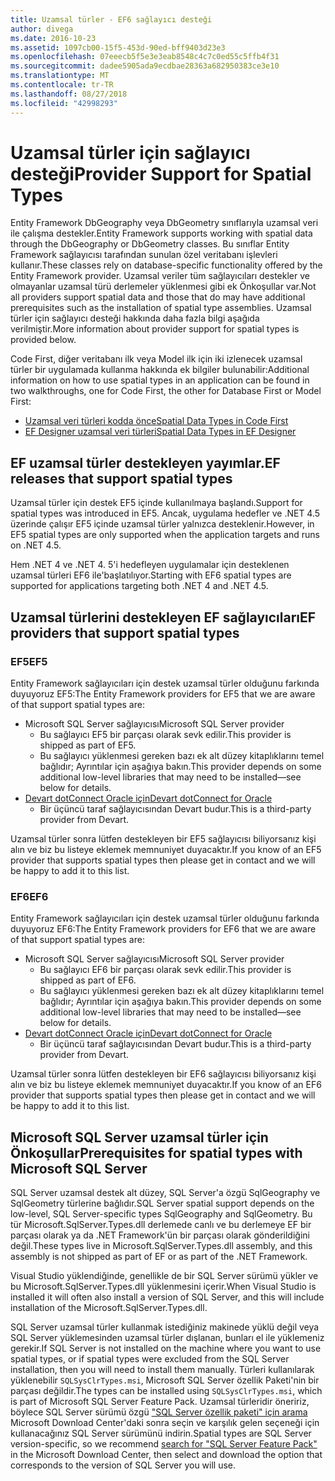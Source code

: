 ```yaml
---
title: Uzamsal türler - EF6 sağlayıcı desteği
author: divega
ms.date: 2016-10-23
ms.assetid: 1097cb00-15f5-453d-90ed-bff9403d23e3
ms.openlocfilehash: 07eeecb5f5e3e3eab8548c4c7c0ed55c5ffb4f31
ms.sourcegitcommit: dadee5905ada9ecdbae28363a682950383ce3e10
ms.translationtype: MT
ms.contentlocale: tr-TR
ms.lasthandoff: 08/27/2018
ms.locfileid: "42998293"
---
```

# <a name="provider-support-for-spatial-types"></a><span data-ttu-id="2ac1f-102">Uzamsal türler için sağlayıcı desteği</span><span class="sxs-lookup"><span data-stu-id="2ac1f-102">Provider Support for Spatial Types</span></span>
<span data-ttu-id="2ac1f-103">Entity Framework DbGeography veya DbGeometry sınıflarıyla uzamsal veri ile çalışma destekler.</span><span class="sxs-lookup"><span data-stu-id="2ac1f-103">Entity Framework supports working with spatial data through the DbGeography or DbGeometry classes.</span></span> <span data-ttu-id="2ac1f-104">Bu sınıflar Entity Framework sağlayıcısı tarafından sunulan özel veritabanı işlevleri kullanır.</span><span class="sxs-lookup"><span data-stu-id="2ac1f-104">These classes rely on database-specific functionality offered by the Entity Framework provider.</span></span> <span data-ttu-id="2ac1f-105">Uzamsal veriler tüm sağlayıcıları destekler ve olmayanlar uzamsal türü derlemeler yüklenmesi gibi ek Önkoşullar var.</span><span class="sxs-lookup"><span data-stu-id="2ac1f-105">Not all providers support spatial data and those that do may have additional prerequisites such as the installation of spatial type assemblies.</span></span> <span data-ttu-id="2ac1f-106">Uzamsal türler için sağlayıcı desteği hakkında daha fazla bilgi aşağıda verilmiştir.</span><span class="sxs-lookup"><span data-stu-id="2ac1f-106">More information about provider support for spatial types is provided below.</span></span>  

<span data-ttu-id="2ac1f-107">Code First, diğer veritabanı ilk veya Model ilk için iki izlenecek uzamsal türler bir uygulamada kullanma hakkında ek bilgiler bulunabilir:</span><span class="sxs-lookup"><span data-stu-id="2ac1f-107">Additional information on how to use spatial types in an application can be found in two walkthroughs, one for Code First, the other for Database First or Model First:</span></span>  

- [<span data-ttu-id="2ac1f-108">Uzamsal veri türleri kodda önce</span><span class="sxs-lookup"><span data-stu-id="2ac1f-108">Spatial Data Types in Code First</span></span>](~/ef6/modeling/code-first/data-types/spatial.md)  
- [<span data-ttu-id="2ac1f-109">EF Designer uzamsal veri türleri</span><span class="sxs-lookup"><span data-stu-id="2ac1f-109">Spatial Data Types in EF Designer</span></span>](~/ef6/modeling/designer/data-types/spatial.md)  

## <a name="ef-releases-that-support-spatial-types"></a><span data-ttu-id="2ac1f-110">EF uzamsal türler destekleyen yayımlar.</span><span class="sxs-lookup"><span data-stu-id="2ac1f-110">EF releases that support spatial types</span></span>  

<span data-ttu-id="2ac1f-111">Uzamsal türler için destek EF5 içinde kullanılmaya başlandı.</span><span class="sxs-lookup"><span data-stu-id="2ac1f-111">Support for spatial types was introduced in EF5.</span></span> <span data-ttu-id="2ac1f-112">Ancak, uygulama hedefler ve .NET 4.5 üzerinde çalışır EF5 içinde uzamsal türler yalnızca desteklenir.</span><span class="sxs-lookup"><span data-stu-id="2ac1f-112">However, in EF5 spatial types are only supported when the application targets and runs on .NET 4.5.</span></span>  

<span data-ttu-id="2ac1f-113">Hem .NET 4 ve .NET 4. 5'i hedefleyen uygulamalar için desteklenen uzamsal türleri EF6 ile'başlatılıyor.</span><span class="sxs-lookup"><span data-stu-id="2ac1f-113">Starting with EF6 spatial types are supported for applications targeting both .NET 4 and .NET 4.5.</span></span>  

## <a name="ef-providers-that-support-spatial-types"></a><span data-ttu-id="2ac1f-114">Uzamsal türlerini destekleyen EF sağlayıcıları</span><span class="sxs-lookup"><span data-stu-id="2ac1f-114">EF providers that support spatial types</span></span>  

### <a name="ef5"></a><span data-ttu-id="2ac1f-115">EF5</span><span class="sxs-lookup"><span data-stu-id="2ac1f-115">EF5</span></span>  

<span data-ttu-id="2ac1f-116">Entity Framework sağlayıcıları için destek uzamsal türler olduğunu farkında duyuyoruz EF5:</span><span class="sxs-lookup"><span data-stu-id="2ac1f-116">The Entity Framework providers for EF5 that we are aware of that support spatial types are:</span></span>  

- <span data-ttu-id="2ac1f-117">Microsoft SQL Server sağlayıcısı</span><span class="sxs-lookup"><span data-stu-id="2ac1f-117">Microsoft SQL Server provider</span></span>  
    - <span data-ttu-id="2ac1f-118">Bu sağlayıcı EF5 bir parçası olarak sevk edilir.</span><span class="sxs-lookup"><span data-stu-id="2ac1f-118">This provider is shipped as part of EF5.</span></span>  
    - <span data-ttu-id="2ac1f-119">Bu sağlayıcı yüklenmesi gereken bazı ek alt düzey kitaplıklarını temel bağlıdır; Ayrıntılar için aşağıya bakın.</span><span class="sxs-lookup"><span data-stu-id="2ac1f-119">This provider depends on some additional low-level libraries that may need to be installed—see below for details.</span></span>  
- [<span data-ttu-id="2ac1f-120">Devart dotConnect Oracle için</span><span class="sxs-lookup"><span data-stu-id="2ac1f-120">Devart dotConnect for Oracle</span></span>](http://www.devart.com/dotconnect/oracle/)  
    - <span data-ttu-id="2ac1f-121">Bir üçüncü taraf sağlayıcısından Devart budur.</span><span class="sxs-lookup"><span data-stu-id="2ac1f-121">This is a third-party provider from Devart.</span></span>  

<span data-ttu-id="2ac1f-122">Uzamsal türler sonra lütfen destekleyen bir EF5 sağlayıcısı biliyorsanız kişi alın ve biz bu listeye eklemek memnuniyet duyacaktır.</span><span class="sxs-lookup"><span data-stu-id="2ac1f-122">If you know of an EF5 provider that supports spatial types then please get in contact and we will be happy to add it to this list.</span></span>  

### <a name="ef6"></a><span data-ttu-id="2ac1f-123">EF6</span><span class="sxs-lookup"><span data-stu-id="2ac1f-123">EF6</span></span>  

<span data-ttu-id="2ac1f-124">Entity Framework sağlayıcıları için destek uzamsal türler olduğunu farkında duyuyoruz EF6:</span><span class="sxs-lookup"><span data-stu-id="2ac1f-124">The Entity Framework providers for EF6 that we are aware of that support spatial types are:</span></span>  

- <span data-ttu-id="2ac1f-125">Microsoft SQL Server sağlayıcısı</span><span class="sxs-lookup"><span data-stu-id="2ac1f-125">Microsoft SQL Server provider</span></span>  
    - <span data-ttu-id="2ac1f-126">Bu sağlayıcı EF6 bir parçası olarak sevk edilir.</span><span class="sxs-lookup"><span data-stu-id="2ac1f-126">This provider is shipped as part of EF6.</span></span>  
    - <span data-ttu-id="2ac1f-127">Bu sağlayıcı yüklenmesi gereken bazı ek alt düzey kitaplıklarını temel bağlıdır; Ayrıntılar için aşağıya bakın.</span><span class="sxs-lookup"><span data-stu-id="2ac1f-127">This provider depends on some additional low-level libraries that may need to be installed—see below for details.</span></span>  
- [<span data-ttu-id="2ac1f-128">Devart dotConnect Oracle için</span><span class="sxs-lookup"><span data-stu-id="2ac1f-128">Devart dotConnect for Oracle</span></span>](http://www.devart.com/dotconnect/oracle/)  
    - <span data-ttu-id="2ac1f-129">Bir üçüncü taraf sağlayıcısından Devart budur.</span><span class="sxs-lookup"><span data-stu-id="2ac1f-129">This is a third-party provider from Devart.</span></span>  

<span data-ttu-id="2ac1f-130">Uzamsal türler sonra lütfen destekleyen bir EF6 sağlayıcısı biliyorsanız kişi alın ve biz bu listeye eklemek memnuniyet duyacaktır.</span><span class="sxs-lookup"><span data-stu-id="2ac1f-130">If you know of an EF6 provider that supports spatial types then please get in contact and we will be happy to add it to this list.</span></span>  

## <a name="prerequisites-for-spatial-types-with-microsoft-sql-server"></a><span data-ttu-id="2ac1f-131">Microsoft SQL Server uzamsal türler için Önkoşullar</span><span class="sxs-lookup"><span data-stu-id="2ac1f-131">Prerequisites for spatial types with Microsoft SQL Server</span></span>  

<span data-ttu-id="2ac1f-132">SQL Server uzamsal destek alt düzey, SQL Server'a özgü SqlGeography ve SqlGeometry türlerine bağlıdır.</span><span class="sxs-lookup"><span data-stu-id="2ac1f-132">SQL Server spatial support depends on the low-level, SQL Server-specific types SqlGeography and SqlGeometry.</span></span> <span data-ttu-id="2ac1f-133">Bu tür Microsoft.SqlServer.Types.dll derlemede canlı ve bu derlemeye EF bir parçası olarak ya da .NET Framework'ün bir parçası olarak gönderildiğini değil.</span><span class="sxs-lookup"><span data-stu-id="2ac1f-133">These types live in Microsoft.SqlServer.Types.dll assembly, and this assembly is not shipped as part of EF or as part of the .NET Framework.</span></span>  

<span data-ttu-id="2ac1f-134">Visual Studio yüklendiğinde, genellikle de bir SQL Server sürümü yükler ve bu Microsoft.SqlServer.Types.dll yüklenmesini içerir.</span><span class="sxs-lookup"><span data-stu-id="2ac1f-134">When Visual Studio is installed it will often also install a version of SQL Server, and this will include installation of the Microsoft.SqlServer.Types.dll.</span></span>  

<span data-ttu-id="2ac1f-135">SQL Server uzamsal türler kullanmak istediğiniz makinede yüklü değil veya SQL Server yüklemesinden uzamsal türler dışlanan, bunları el ile yüklemeniz gerekir.</span><span class="sxs-lookup"><span data-stu-id="2ac1f-135">If SQL Server is not installed on the machine where you want to use spatial types, or if spatial types were excluded from the SQL Server installation, then you will need to install them manually.</span></span> <span data-ttu-id="2ac1f-136">Türleri kullanılarak yüklenebilir `SQLSysClrTypes.msi`, Microsoft SQL Server özellik Paketi'nin bir parçası değildir.</span><span class="sxs-lookup"><span data-stu-id="2ac1f-136">The types can be installed using `SQLSysClrTypes.msi`, which is part of Microsoft SQL Server Feature Pack.</span></span> <span data-ttu-id="2ac1f-137">Uzamsal türleridir öneririz, böylece SQL Server sürümü özgü ["SQL Server özellik paketi" için arama](https://www.microsoft.com/en-us/search/result.aspx?q=sql+server+feature+pack) Microsoft Download Center'daki sonra seçin ve karşılık gelen seçeneği için kullanacağınız SQL Server sürümünü indirin.</span><span class="sxs-lookup"><span data-stu-id="2ac1f-137">Spatial types are SQL Server version-specific, so we recommend [search for "SQL Server Feature Pack"](https://www.microsoft.com/en-us/search/result.aspx?q=sql+server+feature+pack) in the Microsoft Download Center, then select and download the option that corresponds to the version of SQL Server you will use.</span></span>
